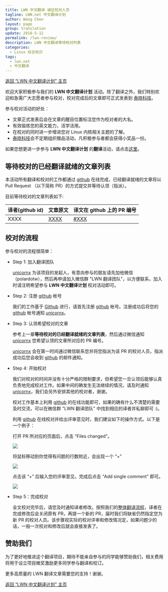 ```yaml
---
title: LWN 中文翻译 诚征校对人员
tagline: LWN.net 中文翻译计划
author: Wang Chen
layout: page
group: translation
update: 2018-5-12
permalink: /lwn-review/
description: LWN 中文翻译等待校对列表
categories:
  - Linux 综合知识
tags:
  - lwn.net
  - 中文翻译
---
```


[返回 “LWN 中文翻译计划” 主页][6]

欢迎大家积极参与我们的 **LWN 中文翻译计划** 活动。除了翻译之外，我们特别欢迎和急需广大志愿者参与校对，校对完成后的文章即可正式发表到 [泰晓科技][1]。

参与校对活动的好处：
- 文章正式发表后会在文章的醒目位置标注您作为校对者的大名。
- 有效锻炼您的英文能力，活学活用。
- 在校对的同时进一步增进您对 Linux 内核相关主题的了解。
- [泰晓科技][1]会不定期组织赠品活动，凡积极参与者都会获得小奖品一份。

如果您想更进一步参与 **LWN 中文翻译计划** 的**翻译**活动，请点击[这里][5]。

## **等待校对的已经翻译就绪的文章列表**

本活动所有翻译和校对的工作都通过 [github][3] 在线完成，已经翻译就绪的文章将以 Pull Request （以下简称 PR）的方式提交并等待认领（指派）。

目前等待校对的文章列表如下:

|译者(github id)|文章原文|译文在 github 上的 PR 编号|
|---------------|--------|--------------------------|
|XXXX           |[XXXX](https://lwn.net/Articles/XXXXX/)|[#XXX](https://github.com/tinyclub/tinylab.org/pull/XXX)|

## 校对的流程

参与校对的流程很简单：

- Step 1: 加入翻译团队

	[unicornx][2] 为该项目的发起人，有意向参与的朋友请先加他微信（polardotw），然后再申请加入微信群 "LWN 翻译团队"，以方便联系，加入时请注明希望参与 **LWN 中文翻译计划** 校对活动即可。

- Step 2: 注册 [github][3] 帐号

	我们的工作基于 [Github][3] 进行，请首先注册 [github][3] 帐号。注册成功后将您的 [github][3] 帐号通知 [unicornx][2]。
 
- Step 3: 认领希望校对的文章

	参考上一章**等待校对的已经翻译就绪的文章列表**，然后通过微信通知 [unicornx][2] 您希望认领的文章所对应的 PR 编号。
	
	[unicornx][2] 会在第一时间通过微信联系您并将您指派为该 PR 的校对人员，指派成功后您会收到 [github][3] 的邮件通知。

- Step 4: 开始校对

	我们对校对的时间并没有十分严格的限制要求，但希望您一旦认领后能够认真负责地完成校对工作。如果中间的确发生无法继续的情况，请及时通知 [unicornx][2]，我们会另外安排其他的校对者，谢谢。

	校对工作基本上利用 [github][3] 的在线功能即可，如果的确有什么不清楚的需要及时交流，可以在微信群 "LWN 翻译团队" 中找到相应的译者并私聊即可 :)。

	利用 [github][3] 在线校对并给出评审意见时，我们建议如下的操作方式。以下是一个例子：

	打开 PR 所对应的页面后，点击 “Files changed”。

	![](/wp-content/uploads/2018/05/lwn-review-step4-1.png)

	将鼠标移动到你觉得有问题的行数附近，会出现一个 “+” 

	![](/wp-content/uploads/2018/05/lwn-review-step4-2.png)

	点击该 “+” 后输入您的评审意见，完成后点击 “Add single comment” 即可。

	![](/wp-content/uploads/2018/05/lwn-review-step4-3.png)

- Step 5：完成校对

	全文校对完毕后，请您及时通知译者修改。按照我们的[整体翻译流程][5]，译者在完成修改后会关闭原有 PR，再提一个新的 PR，届时我们将缺省仍然指定您为新 PR 的校对人员。该步骤视实际的校对评审和修改情况定，如果问题少的话，一般一次校对和修改后就会直接发表了。

## 赞助我们

为了更好地推进这个翻译项目，期待不能亲自参与的同学能够赞助我们，相关费用将用于设立项目微奖激励更多同学参与翻译和校订。

更多高质量的 LWN 翻译文章需要您的支持！谢谢。

[返回 “LWN 中文翻译计划” 主页][6]

[1]: https://tinylab.org
[2]: https://github.com/unicornx
[3]: https://github.com
[4]: https://github.com/tinyclub/tinylab.org/pulls
[5]: /lwn-translation
[6]: /lwn
